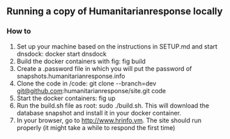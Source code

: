 
## Running a copy of Humanitarianresponse locally

### How to

1. Set up your machine based on the instructions in SETUP.md and start dnsdock: docker start dnsdock
1. Build the docker containers with fig: fig build
1. Create a .password file in which you will put the password of snapshots.humanitarianresponse.info
1. Clone the code in /code: git clone --branch=dev git@github.com:humanitarianresponse/site.git code
1. Start the docker containers: fig up
1. Run the build.sh file as root: sudo ./build.sh. This will download the database snapshot and install it in your docker container.
1. In your browser, go to http://www.hrinfo.vm. The site should run properly (it might take a while to respond the first time)
